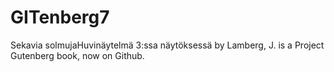 # GITenberg7
Sekavia solmujaHuvinäytelmä 3:ssa näytöksessä by Lamberg, J. is a Project Gutenberg book, now on Github.

